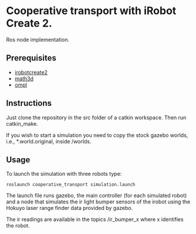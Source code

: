 Cooperative transport with iRobot Create 2.
===
Ros node implementation.

Prerequisites
---
* [irobotcreate2](https://github.com/MirkoFerrati/irobotcreate2ros.git)
* [math3d](https://pypi.python.org/pypi/math3d/3.0.0)
* [ompl](http://ompl.kavrakilab.org/download.html)

Instructions
---
Just clone the repository in the src folder of a catkin workspace. Then run catkin_make.

If you wish to start a simulation you need to copy the stock gazebo worlds, i.e., *.world.original,
inside /worlds.

Usage
---
To launch the simulation with three robots type:
```
roslaunch cooperative_transport simulation.launch
```
The launch file runs gazebo, the main controller (for each simulated robot) and a node that simulates the ir light bumper sensors of the irobot using the Hokuyo laser range finder data provided by gazebo.

The ir readings are available in the topics /ir_bumper_x where x identifies the robot.

